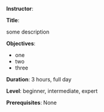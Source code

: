 **Instructor**: 

**Title**: 

some description

**Objectives**:
- one
- two
- three

**Duration**: 3 hours, full day

**Level**: beginner, intermediate, expert

**Prerequisites**: None
